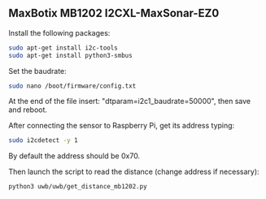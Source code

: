 ## MaxBotix MB1202 I2CXL-MaxSonar-EZ0

Install the following packages:

``` bash
sudo apt-get install i2c-tools
sudo apt-get install python3-smbus
```
Set the baudrate:

``` bash
sudo nano /boot/firmware/config.txt  
```
At the end of the file insert: "dtparam=i2c1_baudrate=50000", then save and reboot.

After connecting the sensor to Raspberry Pi, get its address typing: 

``` bash
sudo i2cdetect -y 1
```
By default the address should be 0x70.

Then launch the script to read the distance (change address if necessary):

``` bash
python3 uwb/uwb/get_distance_mb1202.py 
```